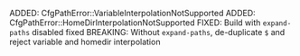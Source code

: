 ADDED: CfgPathError::VariableInterpolationNotSupported
ADDED: CfgPathError::HomeDirInterpolationNotSupported
FIXED: Build with `expand-paths` disabled fixed
BREAKING: Without `expand-paths`, de-duplicate `$` and reject variable and homedir interpolation
